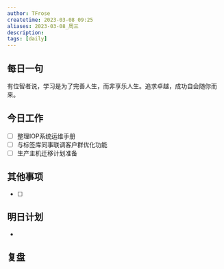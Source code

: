 ```yaml
---
author: TFrose
createtime: 2023-03-08 09:25
aliases: 2023-03-08_周三
description:
tags: [daily]
---
```


## 每日一句
有位智者说，学习是为了完善人生，而非享乐人生。追求卓越，成功自会随你而来。

## 今日工作
- [ ] 整理IOP系统运维手册
- [ ] 与标签库同事联调客户群优化功能
- [ ] 生产主机迁移计划准备

## 其他事项
- [ ] 

## 明日计划
- 

## 复盘

